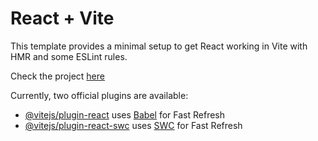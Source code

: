 # React + Vite

This template provides a minimal setup to get React working in Vite with HMR and some ESLint rules.

Check the project [here](https://tic-tac-toe-react-lovat.vercel.app/)

Currently, two official plugins are available:

- [@vitejs/plugin-react](https://github.com/vitejs/vite-plugin-react/blob/main/packages/plugin-react/README.md) uses [Babel](https://babeljs.io/) for Fast Refresh
- [@vitejs/plugin-react-swc](https://github.com/vitejs/vite-plugin-react-swc) uses [SWC](https://swc.rs/) for Fast Refresh
